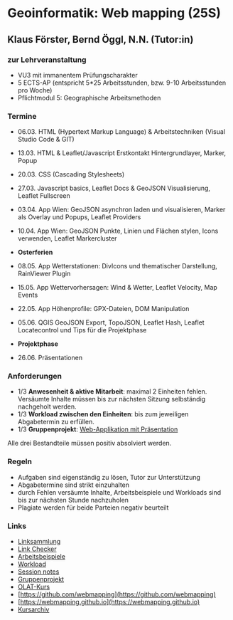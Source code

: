 # Geoinformatik: Web mapping (25S)

## Klaus Förster, Bernd Öggl, N.N. (Tutor:in)

### zur Lehrveranstaltung

* VU3 mit immanentem Prüfungscharakter
* 5 ECTS-AP (entspricht 5*25 Arbeitsstunden, bzw. 9-10 Arbeitsstunden pro Woche)
* Pflichtmodul 5: Geographische Arbeitsmethoden

### Termine

* 06.03. HTML (Hypertext Markup Language) & Arbeitstechniken (Visual Studio Code & GIT)
* 13.03. HTML & Leaflet/Javascript Erstkontakt Hintergrundlayer, Marker, Popup
* 20.03. CSS (Cascading Stylesheets)
* 27.03. Javascript basics, Leaflet Docs & GeoJSON Visualisierung, Leaflet Fullscreen
* 03.04. App Wien: GeoJSON asynchron laden und visualisieren, Marker als Overlay und Popups, Leaflet Providers
* 10.04. App Wien: GeoJSON Punkte, Linien und Flächen stylen, Icons verwenden, Leaflet Markercluster
* **Osterferien**
* 08.05. App Wetterstationen: DivIcons und thematischer Darstellung, RainViewer Plugin
* 15.05. App Wettervorhersagen: Wind & Wetter, Leaflet Velocity, Map Events
* 22.05. App Höhenprofile: GPX-Dateien, DOM Manipulation
* 05.06. QGIS GeoJSON Export, TopoJSON, Leaflet Hash, Leaflet Locatecontrol und Tips für die Projektphase

* **Projektphase**

* 26.06.  Präsentationen

### Anforderungen

* 1/3 **Anwesenheit & aktive Mitarbeit**: maximal 2 Einheiten fehlen. Versäumte Inhalte müssen bis zur nächsten Sitzung selbständig nachgeholt werden.
* 1/3 **Workload zwischen den Einheiten**: bis zum jeweiligen Abgabetermin zu erfüllen.
* 1/3 **Gruppenprojekt**: [Web-Applikation mit Präsentation](https://webmapping.github.io/projects)

Alle drei Bestandteile müssen positiv absolviert werden.

### Regeln

* Aufgaben sind eigenständig zu lösen, Tutor zur Unterstützung
* Abgabetermine sind strikt einzuhalten
* durch Fehlen versäumte Inhalte, Arbeitsbeispiele und Workloads sind bis zur nächsten Stunde nachzuholen
* Plagiate werden für beide Parteien negativ beurteilt

### Links

* [Linksammlung](https://webmapping.github.io/links)
* [Link Checker](https://webmapping.github.io/linkchecker.html)
* [Arbeitsbeispiele](https://webmapping.github.io/examples)
* [Workload](https://webmapping.github.io/workload/index)
* [Session notes](https://webmapping.github.io/notes/index)
* [Gruppenprojekt](https://webmapping.github.io/projects)
* [OLAT-Kurs](https://lms.uibk.ac.at/url/RepositoryEntry/5577048104)
* [https://github.com/webmapping](https://github.com/webmapping)
* [https://webmapping.github.io](https://webmapping.github.io)
* [Kursarchiv](https://webmapping.github.io/archive)
